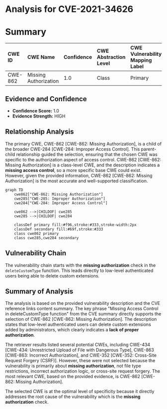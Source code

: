 # Analysis for CVE-2021-34626

# Summary
| CWE ID    | CWE Name                       | Confidence | CWE Abstraction Level | CWE Vulnerability Mapping Label | CWE-Vulnerability Mapping Notes |
| :-------- | :----------------------------- | :--------- | :-------------------- | :------------------------------ | :---------------------------- |
| CWE-862   | Missing Authorization          | 1.0        | Class                 | Primary                         | Allowed-with-Review           |

## Evidence and Confidence

*   **Confidence Score:** 1.0
*   **Evidence Strength:** HIGH

## Relationship Analysis
The primary CWE, CWE-862 [CWE-862: Missing Authorization], is a child of the broader CWE-284 [CWE-284: Improper Access Control]. This parent-child relationship guided the selection, ensuring that the chosen CWE was specific to the authorization aspect of access control. CWE-862 [CWE-862: Missing Authorization] is a class-level CWE, and the description indicates a **missing access control**, so a more specific base CWE could exist. However, given the provided information, CWE-862 [CWE-862: Missing Authorization] is the most accurate and well-supported classification.

```mermaid
graph TD
    cwe862["CWE-862: Missing Authorization"]
    cwe285["CWE-285: Improper Authorization"]
    cwe284["CWE-284: Improper Access Control"]

    cwe862 -->|CHILDOF| cwe285
    cwe285 -->|CHILDOF| cwe284
    
    classDef primary fill:#f96,stroke:#333,stroke-width:2px
    classDef secondary fill:#69f,stroke:#333
    class cwe862 primary
    class cwe285,cwe284 secondary
```

## Vulnerability Chain
The vulnerability chain starts with the **missing authorization** check in the `deleteCustomType` function. This leads directly to low-level authenticated users being able to delete custom extensions.

## Summary of Analysis
The analysis is based on the provided vulnerability description and the CVE reference links content summary. The key phrase "Missing Access Control in deleteCustomType function" from the CVE summary directly supports the selection of CWE-862 [CWE-862: Missing Authorization]. The description states that low-level authenticated users can delete custom extensions added by administrators, which clearly indicates a **lack of proper authorization**.

The retriever results listed several potential CWEs, including CWE-434 [CWE-434: Unrestricted Upload of File with Dangerous Type], CWE-863 [CWE-863: Incorrect Authorization], and CWE-352 [CWE-352: Cross-Site Request Forgery (CSRF)]. However, these were not selected because the vulnerability is primarily about **missing authorization**, not file type restrictions, incorrect authorization logic, or cross-site request forgery. The most relevant CWE, based on the provided evidence, is CWE-862 [CWE-862: Missing Authorization].

The selected CWE is at the optimal level of specificity because it directly addresses the root cause of the vulnerability which is the **missing authorization** check.